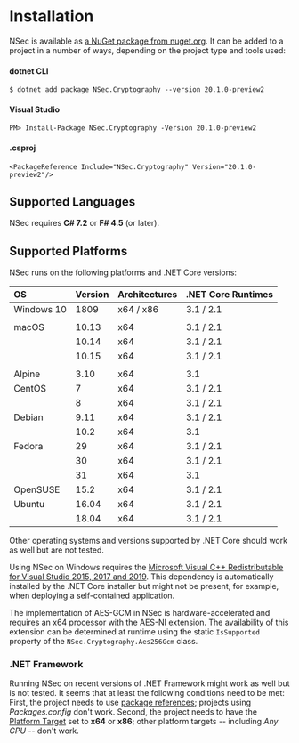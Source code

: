 # Installation

NSec is available as
[a NuGet package from nuget.org](https://www.nuget.org/packages/NSec.Cryptography/20.1.0-preview2).
It can be added to a project in a number of ways, depending on the project type
and tools used:


#### dotnet CLI

    $ dotnet add package NSec.Cryptography --version 20.1.0-preview2

#### Visual Studio

    PM> Install-Package NSec.Cryptography -Version 20.1.0-preview2

#### .csproj

    <PackageReference Include="NSec.Cryptography" Version="20.1.0-preview2"/>


## Supported Languages

NSec requires **C# 7.2** or **F# 4.5** (or later).


## Supported Platforms

NSec runs on the following platforms and .NET Core versions:

| OS            | Version  | Architectures | .NET Core Runtimes |
|:------------- |:-------- |:------------- |:-------------------|
| Windows 10    | 1809     | x64 / x86     | 3.1 / 2.1          |
|               |          |               |                    |
| macOS         | 10.13    | x64           | 3.1 / 2.1          |
|               | 10.14    | x64           | 3.1 / 2.1          |
|               | 10.15    | x64           | 3.1 / 2.1          |
|               |          |               |                    |
| Alpine        | 3.10     | x64           | 3.1                |
| CentOS        | 7        | x64           | 3.1 / 2.1          |
|               | 8        | x64           | 3.1 / 2.1          |
| Debian        | 9.11     | x64           | 3.1 / 2.1          |
|               | 10.2     | x64           | 3.1                |
| Fedora        | 29       | x64           | 3.1 / 2.1          |
|               | 30       | x64           | 3.1 / 2.1          |
|               | 31       | x64           | 3.1                |
| OpenSUSE      | 15.2     | x64           | 3.1 / 2.1          |
| Ubuntu        | 16.04    | x64           | 3.1 / 2.1          |
|               | 18.04    | x64           | 3.1 / 2.1          |

Other operating systems and versions supported by .NET Core should work as well
but are not tested.

Using NSec on Windows requires the
[Microsoft Visual C++ Redistributable for Visual Studio 2015, 2017 and 2019](https://support.microsoft.com/en-us/help/2977003/the-latest-supported-visual-c-downloads).
This dependency is automatically installed by the .NET Core installer but might
not be present, for example, when deploying a self-contained application.

The implementation of AES-GCM in NSec is hardware-accelerated and requires an
x64 processor with the AES-NI extension. The availability of this extension can
be determined at runtime using the static `IsSupported` property of the
`NSec.Cryptography.Aes256Gcm` class.


### .NET Framework

Running NSec on recent versions of .NET Framework might work as well but is not
tested. It seems that at least the following conditions need to be met:
First, the project needs to use
[*<PackageReference>* package references](https://devblogs.microsoft.com/nuget/NuGet-now-fully-integrated-into-MSBuild/);
projects using *Packages.config* don't work.
Second, the project needs to have the
[Platform Target](https://docs.microsoft.com/en-us/visualstudio/ide/reference/build-page-project-designer-csharp?view=vs-2019#configuration-and-platform)
set to **x64** or **x86**; other platform targets -- including *Any CPU* --
don't work.
